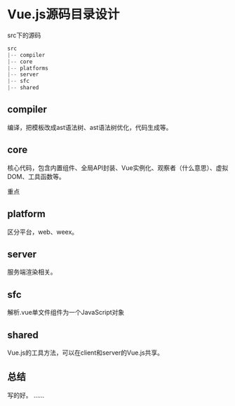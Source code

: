 
# Vue.js源码目录设计

src下的源码
```js
src
|-- compiler
|-- core 
|-- platforms
|-- server
|-- sfc
|-- shared
```

## compiler
编译，把模板改成ast语法树、ast语法树优化，代码生成等。

## core
核心代码，包含内置组件、全局API封装、Vue实例化、观察者（什么意思）、虚拟DOM、工具函数等。

重点

## platform
区分平台，web、weex。

## server 
服务端渲染相关。

## sfc
解析.vue单文件组件为一个JavaScript对象

## shared
Vue.js的工具方法，可以在client和server的Vue.js共享。

## 总结
写的好。
……
